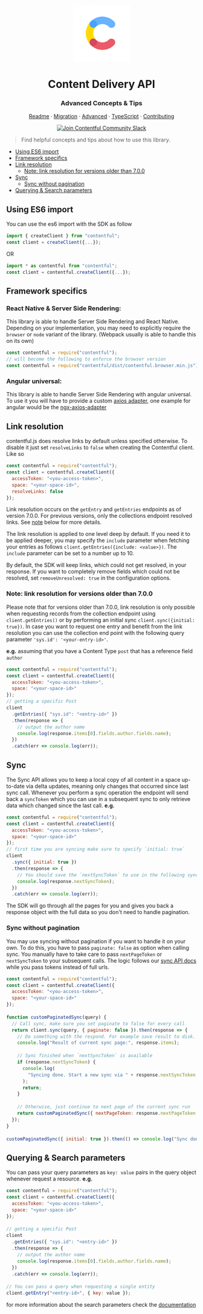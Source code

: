 <!-- shared header  START --> 

<p align="center">
  <a href="https://www.contentful.com/developers/docs/references/content-delivery-api/">
    <img alt="Contentful Logo" title="Contentful" src="images/contentful-icon.png" width="150">
  </a>
</p>

<h1 align='center'>Content Delivery API</h1>

<h3 align="center">Advanced Concepts & Tips</h3>

<p align="center">
  <a href="README.md">Readme</a> · 
  <a href="MIGRATION.md">Migration</a> · 
  <a href="ADVANCED.md">Advanced</a> · 
  <a href="TYPESCRIPT.md">TypeScript</a> · 
  <a href="CONTRIBUTING.md">Contributing</a>
</p>

<p align="center">
  <a href="https://www.contentful.com/slack/">
    <img src="https://img.shields.io/badge/-Join%20Community%20Slack-2AB27B.svg?logo=slack&maxAge=31557600" alt="Join Contentful Community Slack">
  </a>
</p>

<!-- shared header  END --> 


> Find helpful concepts and tips about how to use this library.

- [Using ES6 import](#using-es6-import)
- [Framework specifics](#framework-specifics)
- [Link resolution](#link-resolution)
  - [Note: link resolution for versions older than 7.0.0](#note:-link-resolution-for-versions-older-than-7.0.0)
- [Sync](#sync)
  - [Sync without pagination](#sync-without-pagination)
- [Querying & Search parameters](#querying--search-parameters)

## Using ES6 import

You can use the es6 import with the SDK as follow

```js
import { createClient } from "contentful";
const client = createClient({...});
```

OR

```js
import * as contentful from "contentful";
const client = contentful.createClient({...});
```

## Framework specifics

### React Native & Server Side Rendering:

This library is able to handle Server Side Rendering and React Native. Depending on your implementation, you may need to explicitly require the `browser` or `node` variant of the library. (Webpack usually is able to handle this on its own)

```js
const contentful = require("contentful");
// will become the following to enforce the browser version
const contentful = require("contentful/dist/contentful.browser.min.js");
```

### Angular universal:

This library is able to handle Server Side Rendering with angular universal. To use it you will have to provide a custom [axios adapter](https://github.com/axios/axios/tree/master/lib/adapters), one example for angular would be the [ngx-axios-adapter](https://github.com/patrickhousley/ngx-axios-adapter)

## Link resolution

contentful.js does resolve links by default unless specified otherwise.
To disable it just set `resolveLinks` to `false` when creating the Contentful client. Like so

```js
const contentful = require("contentful");
const client = contentful.createClient({
  accessToken: "<you-access-token>",
  space: "<your-space-id>",
  resolveLinks: false
});
```

Link resolution occurs on the `getEntry` and `getEntries` endpoints as of version 7.0.0. For previous versions, only the collections endpoint resolved links. See [note](#note:-link-resolution-for-versions-older-than-7.0.0) below for more details.

The link resolution is applied to one level deep by default. If you need it to be applied deeper, you may specify the `include` parameter when fetching your entries as follows `client.getEntries({include: <value>})`. The `include` parameter can be set to a number up to 10.

By default, the SDK will keep links, which could not get resolved, in your response. If you want to completely remove fields which could not be resolved, set `removeUnresolved: true` in the configuration options.

### Note: link resolution for versions older than 7.0.0

Please note that for versions older than 7.0.0, link resolution is only possible when requesting records from the collection endpoint using `client.getEntries()` or by performing an initial sync `client.sync({initial: true})`. In case you want to request one entry and benefit from the link resolution you can use the collection end point with the following query parameter `'sys.id': '<your-entry-id>'`.

**e.g.** assuming that you have a Content Type `post` that has a reference field `author`

```js
const contentful = require("contentful");
const client = contentful.createClient({
  accessToken: "<you-access-token>",
  space: "<your-space-id>"
});
// getting a specific Post
client
  .getEntries({ "sys.id": "<entry-id>" })
  .then(response => {
    // output the author name
    console.log(response.items[0].fields.author.fields.name);
  })
  .catch(err => console.log(err));
```


## Sync

The Sync API allows you to keep a local copy of all content in a space up-to-date via delta updates, meaning only changes that occurred since last sync call.
Whenever you perform a sync operation the endpoint will send back a `syncToken` which you can use in a subsequent sync to only retrieve data which changed since the last call.
**e.g.**

```js
const contentful = require("contentful");
const client = contentful.createClient({
  accessToken: "<you-access-token>",
  space: "<your-space-id>"
});
// first time you are syncing make sure to specify `initial: true`
client
  .sync({ initial: true })
  .then(response => {
    // You should save the `nextSyncToken` to use in the following sync
    console.log(response.nextSyncToken);
  })
  .catch(err => console.log(err));
```

The SDK will go through all the pages for you and gives you back a response object with the full data so you don't need to handle pagination.

### Sync without pagination

You may use syncing without pagination if you want to handle it on your own. To do this, you have to pass `paginate: false` as option when calling sync. You manually have to take care to pass `nextPageToken` or `nextSyncToken` to your subsequent calls. The logic follows our [sync API docs](https://www.contentful.com/developers/docs/references/content-delivery-api/#/reference/synchronization/pagination-and-subsequent-syncs) while you pass tokens instead of full urls.

```js
const contentful = require("contentful");
const client = contentful.createClient({
  accessToken: "<you-access-token>",
  space: "<your-space-id>"
});

function customPaginatedSync(query) {
  // Call sync, make sure you set paginate to false for every call
  return client.sync(query, { paginate: false }).then(response => {
    // Do something with the respond. For example save result to disk.
    console.log("Result of current sync page:", response.items);

    // Sync finished when `nextSyncToken` is available
    if (response.nextSyncToken) {
      console.log(
        "Syncing done. Start a new sync via " + response.nextSyncToken
      );
      return;
    }

    // Otherwise, just continue to next page of the current sync run
    return customPaginatedSync({ nextPageToken: response.nextPageToken });
  });
}

customPaginatedSync({ initial: true }).then(() => console.log("Sync done"));
```

## Querying & Search parameters

You can pass your query parameters as `key: value` pairs in the query object whenever request a resource.
**e.g.**

```js
const contentful = require("contentful");
const client = contentful.createClient({
  accessToken: "<you-access-token>",
  space: "<your-space-id>"
});

// getting a specific Post
client
  .getEntries({ "sys.id": "<entry-id>" })
  .then(response => {
    // output the author name
    console.log(response.items[0].fields.author.fields.name);
  })
  .catch(err => console.log(err));

// You can pass a query when requesting a single entity
client.getEntry("<entry-id>", { key: value });
```

for more information about the search parameters check the [documentation](https://www.contentful.com/developers/docs/references/content-delivery-api/#/reference/search-parameters)
